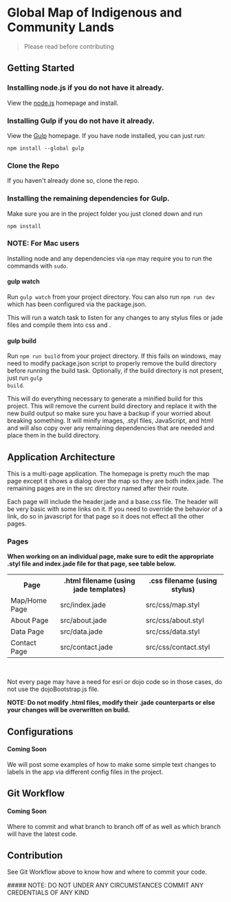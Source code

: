 # Global Map of Indigenous and Community Lands
> Please read before contributing

## Getting Started

### Installing node.js if you do not have it already.
<p>View the <a href='http://nodejs.org/'>node.js</a> homepage and install.</p>

### Installing Gulp if you do not have it already.
<p>View the <a href='http://gulpjs.com'>Gulp</a> homepage.  If you have node installed, you can just run: <pre><code>npm install --global gulp</code></pre></p>

### Clone the Repo
<p>If you haven't already done so, clone the repo.</p>

### Installing the remaining dependencies for Gulp.
<p>Make sure you are in the project folder you just cloned down and run <pre><code>npm install</code></pre></p>

### NOTE: For Mac users
<p>Installing node and any dependencies via <code>npm</code> may require you to run the commands with <code>sudo</code>.</p>

#### gulp watch
Run <code>gulp watch</code> from your project directory.  You can also run <code>npm run dev</code> which has been configured via the package.json.
<p>This will run a watch task to listen for any changes to any stylus files or jade files and compile them into css and  .</p>

#### gulp build
Run <code>npm run build</code> from your project directory.  If this fails on windows, may need to modify package.json script to properly remove the build directory before running the build task.  Optionally, if the build directory is not present, just run <code>gulp build</code>.
<p>This will do everything necessary to generate a minified build for this project.  This will remove the current build directory and replace it with the new build output so make sure you have a backup if your worried about breaking something.  It will minify images, .styl files, JavaScript, and html and will also copy over any remaining dependencies that are needed and place them in the build directory.</p>

## Application Architecture
<p>This is a multi-page application.  The homepage is pretty much the map page except it shows a dialog over the map so they are both index.jade. The remaining pages are in the src directory named after their route.</p>

<p>Each page will include the header.jade and a base.css file.  The header will be very basic with some links on it.  If you need to override the behavior of a link, do so in javascript for that page so it does not effect all the other pages.</p>

### Pages

<strong> When working on an individual page, make sure to edit the appropriate .styl file and index.jade file for that page, see table below.</strong>
<br/>
<table>
	<tr>
		<th>Page</th>
		<th>.html filename (using jade templates)</th>
		<th>.css filename (using stylus)</th>
	</tr>
	<tr>
		<td> Map/Home Page </td>
		<td> src/index.jade </td>
		<td> src/css/map.styl </td>
	</tr>
	<tr>
		<td> About Page </td>
		<td> src/about.jade </td>
		<td> src/css/about.styl </td>
	</tr>
	<tr>
		<td> Data Page </td>
		<td> src/data.jade </td>
		<td> src/css/data.styl </td>
	</tr>
	<tr>
		<td> Contact Page </td>
		<td> src/contact.jade </td>
		<td> src/css/contact.styl </td>
	</tr>
</table>
<br/>
<p>Not every page may have a need for esri or dojo code so in those cases, do not use the dojoBootstrap.js file.</p>

<strong>NOTE: Do not modify .html files, modify their .jade counterparts or else your changes will be overwritten on build.</strong>

## Configurations

#### Coming Soon
<p>We will post some examples of how to make some simple text changes to labels in the app via different config files in the project.</p>

## Git Workflow

#### Coming Soon
<p>Where to commit and what branch to branch off of as well as which branch will have the latest code.</p>

## Contribution
<p> See Git Workflow above to know how and where to commit your code.</p>
##### NOTE: DO NOT UNDER ANY CIRCUMSTANCES COMMIT ANY CREDENTIALS OF ANY KIND